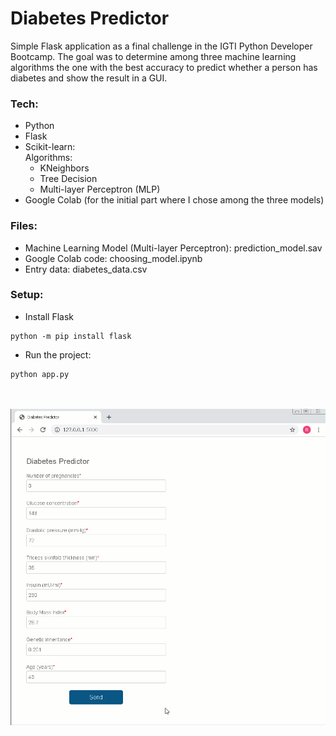 # Diabetes Predictor

Simple Flask application as a final challenge in the IGTI Python Developer Bootcamp. The goal was to determine among three machine learning algorithms the one with the best accuracy to predict whether a person has diabetes and show the result in a GUI.

### Tech:

  - Python
  - Flask
  - Scikit-learn: <br/>
      Algorithms: 
      - KNeighbors
      - Tree Decision
      - Multi-layer Perceptron (MLP) 
  - Google Colab (for the initial part where I chose among the three models)

### Files:
  - Machine Learning Model (Multi-layer Perceptron): prediction_model.sav  
  - Google Colab code: choosing_model.ipynb
  - Entry data: diabetes_data.csv

### Setup:
  - Install Flask
  ```  
python -m pip install flask
```
  - Run the project:
  ```
  python app.py
```

<br/><br/>
![](diabetes_predictor.gif)
